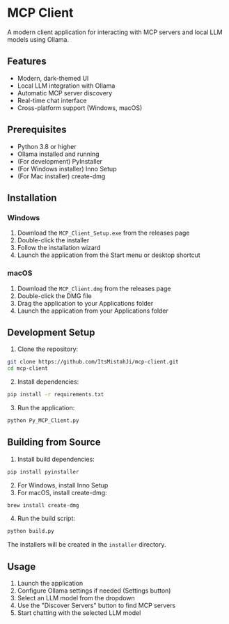 # MCP Client

A modern client application for interacting with MCP servers and local LLM models using Ollama.

## Features

- Modern, dark-themed UI
- Local LLM integration with Ollama
- Automatic MCP server discovery
- Real-time chat interface
- Cross-platform support (Windows, macOS)

## Prerequisites

- Python 3.8 or higher
- Ollama installed and running
- (For development) PyInstaller
- (For Windows installer) Inno Setup
- (For Mac installer) create-dmg

## Installation

### Windows

1. Download the `MCP_Client_Setup.exe` from the releases page
2. Double-click the installer
3. Follow the installation wizard
4. Launch the application from the Start menu or desktop shortcut

### macOS

1. Download the `MCP_Client.dmg` from the releases page
2. Double-click the DMG file
3. Drag the application to your Applications folder
4. Launch the application from your Applications folder

## Development Setup

1. Clone the repository:
```bash
git clone https://github.com/ItsMistahJi/mcp-client.git
cd mcp-client
```

2. Install dependencies:
```bash
pip install -r requirements.txt
```

3. Run the application:
```bash
python Py_MCP_Client.py
```

## Building from Source

1. Install build dependencies:
```bash
pip install pyinstaller
```

2. For Windows, install Inno Setup
3. For macOS, install create-dmg:
```bash
brew install create-dmg
```

4. Run the build script:
```bash
python build.py
```

The installers will be created in the `installer` directory.

## Usage

1. Launch the application
2. Configure Ollama settings if needed (Settings button)
3. Select an LLM model from the dropdown
4. Use the "Discover Servers" button to find MCP servers
5. Start chatting with the selected LLM model
